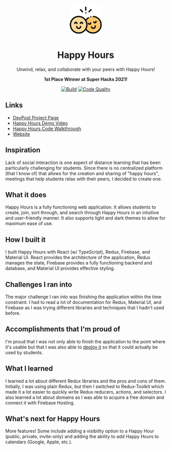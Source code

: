 <p align="center"><img src="https://raw.githubusercontent.com/YashTotale/happy-hours/master/public/logo512.png" width="100" alt="Logo" /></p>
<h1 align="center">Happy Hours</h1>
<p align="center">Unwind, relax, and collaborate with your peers with Happy Hours!</p>
<p align="center"><strong>1st Place Winner at Super Hacks 2021!</strong></p>
<p align="center">
  <a href="https://github.com/YashTotale/happy-hours/actions/workflows/integrate.yml"><img alt="Build" src="https://img.shields.io/github/workflow/status/YashTotale/happy-hours/Node%20CI?logo=github&logoColor=FFFFFF&labelColor=000000&label=Build&style=flat-square"></a>
  <a href="https://lgtm.com/projects/g/YashTotale/happy-hours/context:javascript"><img alt="Code Quality" src="https://img.shields.io/lgtm/grade/javascript/github/YashTotale/happy-hours?logo=lgtm&logoColor=FFFFFF&labelColor=000000&label=Code%20Quality&style=flat-square"></a>
</p>

## Links

- [DevPost Project Page](https://devpost.com/software/happy-hours)
- [Happy Hours Demo Video](https://youtu.be/yvwz2xagJ6k)
- [Happy Hours Code Walkthrough](https://youtu.be/8ARJKwP28bw)
- [Website](https://happy-hours.us/)

## Inspiration

Lack of social interaction is one aspect of distance learning that has been particularly challenging for students. Since there is no centralized platform (that I know of) that allows for the creation and sharing of "happy hours", meetings that help students relax with their peers, I decided to create one.

## What it does

Happy Hours is a fully functioning web application. It allows students to create, join, sort through, and search through Happy Hours in an intuitive and user-friendly manner. It also supports light and dark themes to allow for maximum ease of use.

## How I built it

I built Happy Hours with React (w/ TypeScript), Redux, Firebase, and Material UI. React provides the architecture of the application, Redux manages the state, Firebase provides a fully functioning backend and database, and Material UI provides effective styling.

## Challenges I ran into

The major challenge I ran into was finishing the application within the time constraint. I had to read a lot of documentation for Redux, Material UI, and Firebase as I was trying different libraries and techniques that I hadn't used before.

## Accomplishments that I'm proud of

I'm proud that I was not only able to finish the application to the point where it's usable but that I was also able to [deploy it](https://happy-hours.us/) so that it could actually be used by students.

## What I learned

I learned a lot about different Redux libraries and the pros and cons of them. Initially, I was using plain Redux, but then I switched to Redux-Toolkit which made it a lot easier to quickly write Redux reducers, actions, and selectors. I also learned a lot about domains as I was able to acquire a free domain and connect it with Firebase Hosting.

## What's next for Happy Hours

More features! Some include adding a visibility option to a Happy Hour (public, private, invite-only) and adding the ability to add Happy Hours to calendars (Google, Apple, etc.).
